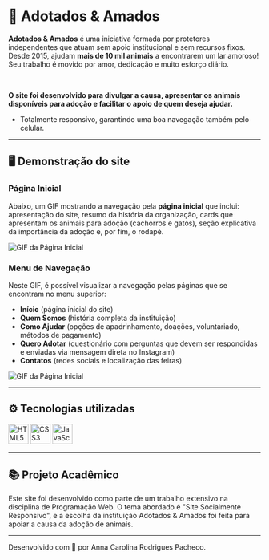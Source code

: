 # 🐾 Adotados & Amados

**Adotados & Amados** é uma iniciativa formada por protetores independentes que atuam sem apoio institucional e sem recursos fixos. Desde 2015, ajudam **mais de 10 mil animais** a encontrarem um lar amoroso! Seu trabalho é movido por amor, dedicação e muito esforço diário.

<br> 

**O site foi desenvolvido para divulgar a causa, apresentar os animais disponíveis para adoção e facilitar o apoio de quem deseja ajudar.**
- Totalmente responsivo, garantindo uma boa navegação também pelo celular.

---

## 🖥️ Demonstração do site

### Página Inicial

Abaixo, um GIF mostrando a navegação pela **página inicial** que inclui: apresentação do site, resumo da história da organização, cards que apresentam os animais para adoção (cachorros e gatos), seção explicativa da importância da adoção e, por fim, o rodapé.

![GIF da Página Inicial](https://github.com/hderysite/Adotados-Amados/raw/main/M%C3%ADdia/Read%20Me/GIF_inicio.gif)

### Menu de Navegação

Neste GIF, é possível visualizar a navegação pelas páginas que se encontram no menu superior:
- **Início** (página inicial do site)
- **Quem Somos** (história completa da instituição)  
- **Como Ajudar** (opções de apadrinhamento, doações, voluntariado, métodos de pagamento)  
- **Quero Adotar** (questionário com perguntas que devem ser respondidas e enviadas via mensagem direta no Instagram)
- **Contatos** (redes sociais e localização das feiras)  

![GIF da Página Inicial](https://github.com/hderysite/Adotados-Amados/raw/main/M%C3%ADdia/Read%20Me/GIF_nav.gif)

---

## ⚙️ Tecnologias utilizadas

<p align="left">
  <img src="https://cdn.jsdelivr.net/gh/devicons/devicon/icons/html5/html5-original.svg" height="40" alt="HTML5" />
  <img src="https://cdn.jsdelivr.net/gh/devicons/devicon/icons/css3/css3-original.svg" height="40" alt="CSS3" />
  <img src="https://cdn.jsdelivr.net/gh/devicons/devicon/icons/javascript/javascript-original.svg" height="40" alt="JavaScript" />
</p>

---

## 📚 Projeto Acadêmico

Este site foi desenvolvido como parte de um trabalho extensivo na disciplina de Programação Web. O tema abordado é "Site Socialmente Responsivo", e a escolha da instituição Adotados & Amados foi feita para apoiar a causa da adoção de animais.

---

Desenvolvido com 💜 por Anna Carolina Rodrigues Pacheco.


